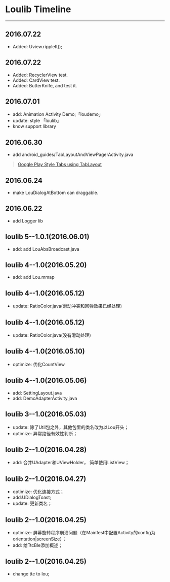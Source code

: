 # Loulib Timeline

---
## 2016.07.22
- Added: Uview.rippleIt();

## 2016.07.22
- Added: RecyclerView test.
- Added: CardView test.
- Added: ButterKnife, and test it.

## 2016.07.01
- add: Animation Activity Demo;「loudemo」
- update: style 「loulib」
- know support library

## 2016.06.30
- add android_guides/TabLayoutAndViewPagerActivity.java
> [Google Play Style Tabs using TabLayout](https://github.com/codepath/android_guides/wiki/Google-Play-Style-Tabs-using-TabLayout)

## 2016.06.24
- make LouDialogAtBottom can draggable.

## 2016.06.22
- add Logger lib

## loulib 5--1.0.1(2016.06.01)
- add: add LouAbsBroadcast.java

## loulib 4--1.0(2016.05.20)
- add: add Lou.mmap

## loulib 4--1.0(2016.05.12)
- update: RatioColor.java(滑动冲突和回弹效果已经处理)

## loulib 4--1.0(2016.05.12)
- update: RatioColor.java(没有滑动处理)

## loulib 4--1.0(2016.05.10)
- optimize: 优化CountView

## loulib 4--1.0(2016.05.06)
- add: SettingLayout.java
- add: DemoAdapterActivity.java

## loulib 3--1.0(2016.05.03)
- update: 除了Util包之外，其他包里的类名改为以Lou开头；
- optimize: 异常路径有效性判断；

## loulib 2--1.0(2016.04.28)
- add: 合并UAdapter和UViewHolder， 简单使用ListView；

## loulib 2--1.0(2016.04.27)
- optimize: 优化连接方式；
- add:UDialogToast;
- update: 更新类名；

## loulib 2--1.0(2016.04.25)
- optimize: 屏幕旋转程序崩溃问题（在Mainfest中配置Activity的config为orientation|screenSize）；
- add: 给TtcBle添加概述；

## loulib 2--1.0(2016.04.25)
- change ttc to lou;
